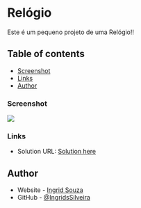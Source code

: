 # Relógio

Este é um pequeno projeto de uma Relógio!! 

## Table of contents

- [Screenshot](#screenshot)
- [Links](#links)
- [Author](#author)

### Screenshot

![](assets/images/clock.png)

### Links

- Solution URL: [Solution here](https://ingridssilveira.github.io/Clock/)

## Author

- Website - [Ingrid Souza](https://ingridssilveira.github.io/IngridSouza)
- GitHub - [@IngridsSilveira](https://github.com/IngridsSilveira)
